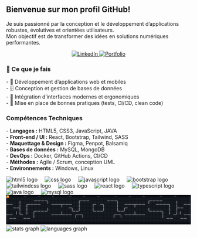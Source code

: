 <h2 align="left">Bienvenue sur mon profil GitHub!</h2>

<p align="left">Je suis passionné par la conception et le développement d’applications robustes, évolutives et orientées utilisateurs. <br>Mon objectif est de transformer des idées en solutions numériques performantes.</p>

<div align="center">
  <a href="https://www.linkedin.com/in/matthieu-claessens/" target="_blank" rel="noopener noreferrer">
    <img height="50" src="https://i.ibb.co/9kM5SbS3/linkedin.png" alt="LinkedIn">
  </a>
  <a href="https://matthieuclaessens.vercel.app/" target="_blank" rel="noopener noreferrer">
    <img height="50" src="https://i.ibb.co/CKTy8D4R/portfolio.png" alt="Portfolio">
  </a>
</div>

<h3 align="left">🚀 Ce que je fais</h3>

<p align="left">
  - 📱 Développement d’applications web et mobiles <br>
  - 🗄️ Conception et gestion de bases de données <br>
  - 🎨 Intégration d’interfaces modernes et ergonomiques <br>
  - 🔄 Mise en place de bonnes pratiques (tests, CI/CD, clean code)
</p>

<h3 align="left">Compétences Techniques</h3>

<p align="left">
  - <strong>Langages :</strong> HTML5, CSS3, JavaScript, JAVA <br>
  - <strong>Front-end / UI :</strong> React, Bootstrap, Tailwind, SASS <br>
  - <strong>Maquettage & Design :</strong> Figma, Penpot, Balsamiq <br>
  - <strong>Bases de données :</strong> MySQL, MongoDB <br>
  - <strong>DevOps :</strong> Docker, GitHub Actions, CI/CD <br>
  - <strong>Méthodes :</strong> Agile / Scrum, conception UML</br>
  - <strong>Environnements :</strong> Windows, Linux
</p>


<div align="left">
  <img src="https://cdn.jsdelivr.net/gh/devicons/devicon/icons/html5/html5-original.svg" height="40" alt="html5 logo"  />
  <img width="12" />
  <img src="https://cdn.jsdelivr.net/gh/devicons/devicon/icons/css3/css3-original.svg" height="40" alt="css logo"  />
  <img width="12" />
  <img src="https://cdn.jsdelivr.net/gh/devicons/devicon/icons/javascript/javascript-original.svg" height="40" alt="javascript logo"  />
  <img width="12" />
  <img src="https://cdn.jsdelivr.net/gh/devicons/devicon/icons/bootstrap/bootstrap-original.svg" height="40" alt="bootstrap logo"  />
  <img width="12" />
  <img src="https://cdn.jsdelivr.net/gh/devicons/devicon@latest/icons/tailwindcss/tailwindcss-original.svg" height="40" alt="tailwindcss logo"  />
  <img width="12" />
  <img src="https://cdn.jsdelivr.net/gh/devicons/devicon/icons/sass/sass-original.svg" height="40" alt="sass logo"  />
  <img width="12" />
  <img src="https://cdn.jsdelivr.net/gh/devicons/devicon/icons/react/react-original.svg" height="40" alt="react logo"  />
  <img width="12" />
  <img src="https://cdn.jsdelivr.net/gh/devicons/devicon/icons/typescript/typescript-original.svg" height="40" alt="typescript logo"  />
  <img width="12" />
  <img src="https://cdn.jsdelivr.net/gh/devicons/devicon/icons/java/java-original.svg" height="40" alt="java logo"  />
  <img width="12" />
  <img src="https://cdn.jsdelivr.net/gh/devicons/devicon/icons/mysql/mysql-original.svg" height="40" alt="mysql logo"  />
</div>

<picture>
  <source media="(prefers-color-scheme: dark)" srcset="https://raw.githubusercontent.com/MatthieuClaessens/MatthieuClaessens/fa743d00fc37279fc838d274075f00e6cd3a4c3a/pacman-contributions.svg">
  <source media="(prefers-color-scheme: light)" srcset="https://raw.githubusercontent.com/MatthieuClaessens/MatthieuClaessens/fa743d00fc37279fc838d274075f00e6cd3a4c3a/pacman-contributions.svg">
  <img alt="pacman contribution graph" src="https://raw.githubusercontent.com/MatthieuClaessens/MatthieuClaessens/fa743d00fc37279fc838d274075f00e6cd3a4c3a/pacman-contributions.svg">
</picture>

<div align="left">
  <img src="https://github-readme-stats.vercel.app/api?username=MatthieuClaessens&hide_title=false&hide_rank=false&show_icons=true&include_all_commits=true&count_private=true&disable_animations=false&theme=dracula&locale=en&hide_border=false&order=1" height="150" alt="stats graph"  />
  <img src="https://github-readme-stats.vercel.app/api/top-langs?username=MatthieuClaessens&locale=fr&hide_title=false&layout=compact&card_width=320&langs_count=5&theme=dracula&hide_border=false&order=2" height="150" alt="languages graph"  />
</div>
